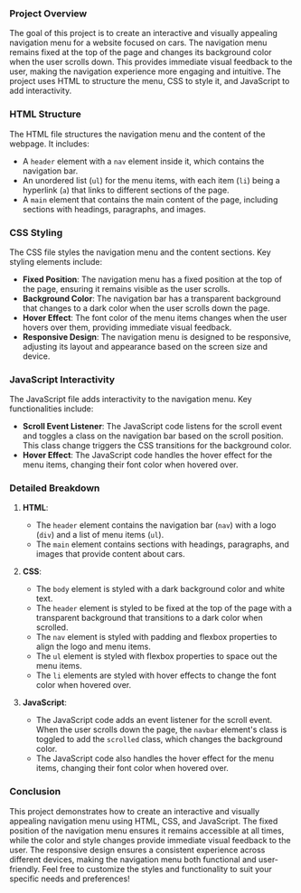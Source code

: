 

### Project Overview
The goal of this project is to create an interactive and visually appealing navigation menu for a website focused on cars. The navigation menu remains fixed at the top of the page and changes its background color when the user scrolls down. This provides immediate visual feedback to the user, making the navigation experience more engaging and intuitive. The project uses HTML to structure the menu, CSS to style it, and JavaScript to add interactivity.

### HTML Structure
The HTML file structures the navigation menu and the content of the webpage. It includes:
- A `header` element with a `nav` element inside it, which contains the navigation bar.
- An unordered list (`ul`) for the menu items, with each item (`li`) being a hyperlink (`a`) that links to different sections of the page.
- A `main` element that contains the main content of the page, including sections with headings, paragraphs, and images.

### CSS Styling
The CSS file styles the navigation menu and the content sections. Key styling elements include:
- **Fixed Position**: The navigation menu has a fixed position at the top of the page, ensuring it remains visible as the user scrolls.
- **Background Color**: The navigation bar has a transparent background that changes to a dark color when the user scrolls down the page.
- **Hover Effect**: The font color of the menu items changes when the user hovers over them, providing immediate visual feedback.
- **Responsive Design**: The navigation menu is designed to be responsive, adjusting its layout and appearance based on the screen size and device.

### JavaScript Interactivity
The JavaScript file adds interactivity to the navigation menu. Key functionalities include:
- **Scroll Event Listener**: The JavaScript code listens for the scroll event and toggles a class on the navigation bar based on the scroll position. This class change triggers the CSS transitions for the background color.
- **Hover Effect**: The JavaScript code handles the hover effect for the menu items, changing their font color when hovered over.

### Detailed Breakdown
1. **HTML**:
   - The `header` element contains the navigation bar (`nav`) with a logo (`div`) and a list of menu items (`ul`).
   - The `main` element contains sections with headings, paragraphs, and images that provide content about cars.

2. **CSS**:
   - The `body` element is styled with a dark background color and white text.
   - The `header` element is styled to be fixed at the top of the page with a transparent background that transitions to a dark color when scrolled.
   - The `nav` element is styled with padding and flexbox properties to align the logo and menu items.
   - The `ul` element is styled with flexbox properties to space out the menu items.
   - The `li` elements are styled with hover effects to change the font color when hovered over.

3. **JavaScript**:
   - The JavaScript code adds an event listener for the scroll event. When the user scrolls down the page, the `navbar` element's class is toggled to add the `scrolled` class, which changes the background color.
   - The JavaScript code also handles the hover effect for the menu items, changing their font color when hovered over.

### Conclusion
This project demonstrates how to create an interactive and visually appealing navigation menu using HTML, CSS, and JavaScript. The fixed position of the navigation menu ensures it remains accessible at all times, while the color and style changes provide immediate visual feedback to the user. The responsive design ensures a consistent experience across different devices, making the navigation menu both functional and user-friendly. Feel free to customize the styles and functionality to suit your specific needs and preferences!
